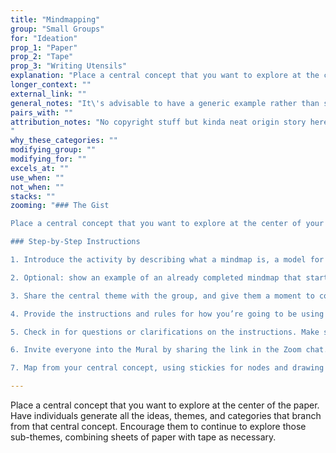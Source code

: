 ```yaml
---
title: "Mindmapping"
group: "Small Groups"
for: "Ideation"
prop_1: "Paper"
prop_2: "Tape"
prop_3: "Writing Utensils"
explanation: "Place a central concept that you want to explore at the center of the paper. Have individuals generate all the ideas, themes, and categories that branch from that central concept. Encourage them to continue to explore those sub-themes, combining sheets of paper with tape as necessary."
longer_context: ""
external_link: ""
general_notes: "It\'s advisable to have a generic example rather than simply giving verbal directions."
pairs_with: ""
attribution_notes: "No copyright stuff but kinda neat origin story here - https://en.wikipedia.org/wiki/Mind_map#Origins
"
why_these_categories: ""
modifying_group: ""
modifying_for: ""
excels_at: ""
use_when: ""
not_when: ""
stacks: ""
zooming: "### The Gist

Place a central concept that you want to explore at the center of your Mural board. Have participants use stickies to generate all the ideas, themes, and sub-categories that branch from it. Encourage them to continue to explore those sub-themes, creating more branches extending out to the edges of the board.

### Step-by-Step Instructions

1. Introduce the activity by describing what a mindmap is, a model for visualizing a information by having a central theme and creating branches of all the related ideas.

2. Optional: show an example of an already completed mindmap that starts with a very different central theme from what you’ll be focusing on (e.g., “Breakfast Foods” is a great example mindmap, unless you’re facilitating a breakfast food workshop, in which case where do we sign up?).

3. Share the central theme with the group, and give them a moment to consider it, and ask any clarifying questions they have about it.

4. Provide the instructions and rules for how you’re going to be using Mural. (e.g., if you’re limiting participation, using certain sticky types, colors to denote the levels of hierarchy)

5. Check in for questions or clarifications on the instructions. Make sure people understand the central theme you’re going to be mapping (especially if it’s jargon), the tools you’ll be using in Mural (or not using), and their individual roles.

6. Invite everyone into the Mural by sharing the link in the Zoom chat. Optional: mute all if you want this to be a silent activity.

7. Map from your central concept, using stickies for nodes and drawing lines for connections. Keep going until you feel you’ve fully fleshed out the idea, run out of space in your Mural, or run out of time."

---
```


Place a central concept that you want to explore at the center of the paper. Have individuals generate all the ideas, themes, and categories that branch from that central concept. Encourage them to continue to explore those sub-themes, combining sheets of paper with tape as necessary.
